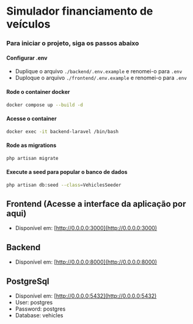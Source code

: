 # Simulador financiamento de veículos

### Para iniciar o projeto, siga os passos abaixo

#### Configurar .env

- Duplique o arquivo `./backend/.env.example` e renomei-o para `.env`
- Duploque o arquivo `./frontend/.env.example` e renomei-o para `.env`

#### Rode o container docker

```bash
docker compose up --build -d
```

#### Acesse o container

```bash
docker exec -it backend-laravel /bin/bash
```

#### Rode as migrations

```bash
php artisan migrate
```

#### Execute a seed para popular o banco de dados

```bash
php artisan db:seed --class=VehiclesSeeder
```

## Frontend (Acesse a interface da aplicação por aqui)

- Disponível em: [http://0.0.0.0:3000](http://0.0.0.0:3000)

## Backend

- Disponível em: [http://0.0.0.0:8000](http://0.0.0.0:8000)

## PostgreSql

- Disponível em: [http://0.0.0.0:5432](http://0.0.0.0:5432)
- User: postgres
- Password: postgres
- Database: vehicles
